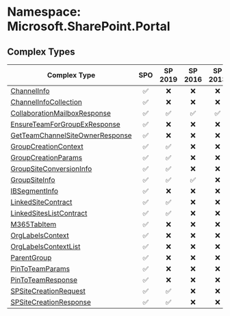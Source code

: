 # Namespace: Microsoft.SharePoint.Portal

## Complex Types

Complex Type | SPO | SP 2019 | SP 2016 | SP 2013
----------|:---:|:-------:|:-------:|:-------:
[ChannelInfo](./ComplexTypes/ChannelInfo.md) | ✅ | ❌ | ❌ | ❌
[ChannelInfoCollection](./ComplexTypes/ChannelInfoCollection.md) | ✅ | ❌ | ❌ | ❌
[CollaborationMailboxResponse](./ComplexTypes/CollaborationMailboxResponse.md) | ✅ | ✅ | ✅ | ✅
[EnsureTeamForGroupExResponse](./ComplexTypes/EnsureTeamForGroupExResponse.md) | ✅ | ❌ | ❌ | ❌
[GetTeamChannelSiteOwnerResponse](./ComplexTypes/GetTeamChannelSiteOwnerResponse.md) | ✅ | ❌ | ❌ | ❌
[GroupCreationContext](./ComplexTypes/GroupCreationContext.md) | ✅ | ✅ | ❌ | ❌
[GroupCreationParams](./ComplexTypes/GroupCreationParams.md) | ✅ | ✅ | ❌ | ❌
[GroupSiteConversionInfo](./ComplexTypes/GroupSiteConversionInfo.md) | ✅ | ✅ | ❌ | ❌
[GroupSiteInfo](./ComplexTypes/GroupSiteInfo.md) | ✅ | ✅ | ✅ | ❌
[IBSegmentInfo](./ComplexTypes/IBSegmentInfo.md) | ✅ | ❌ | ❌ | ❌
[LinkedSiteContract](./ComplexTypes/LinkedSiteContract.md) | ✅ | ✅ | ❌ | ❌
[LinkedSitesListContract](./ComplexTypes/LinkedSitesListContract.md) | ✅ | ✅ | ❌ | ❌
[M365TabItem](./ComplexTypes/M365TabItem.md) | ✅ | ❌ | ❌ | ❌
[OrgLabelsContext](./ComplexTypes/OrgLabelsContext.md) | ✅ | ❌ | ❌ | ❌
[OrgLabelsContextList](./ComplexTypes/OrgLabelsContextList.md) | ✅ | ❌ | ❌ | ❌
[ParentGroup](./ComplexTypes/ParentGroup.md) | ✅ | ❌ | ❌ | ❌
[PinToTeamParams](./ComplexTypes/PinToTeamParams.md) | ✅ | ❌ | ❌ | ❌
[PinToTeamResponse](./ComplexTypes/PinToTeamResponse.md) | ✅ | ❌ | ❌ | ❌
[SPSiteCreationRequest](./ComplexTypes/SPSiteCreationRequest.md) | ✅ | ✅ | ❌ | ❌
[SPSiteCreationResponse](./ComplexTypes/SPSiteCreationResponse.md) | ✅ | ✅ | ❌ | ❌